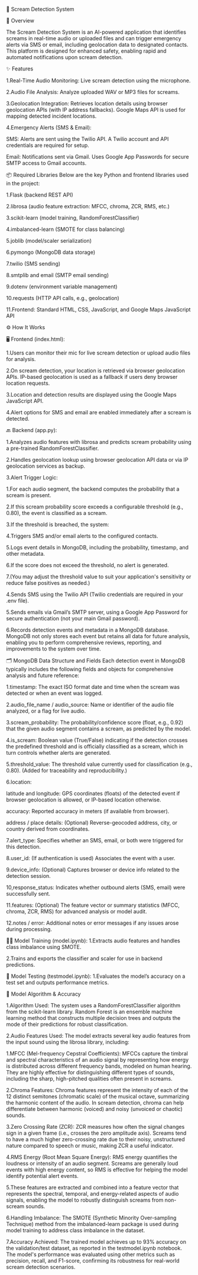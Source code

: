 🎯 Scream Detection System


📖 Overview


The Scream Detection System is an AI-powered application that identifies screams in real-time audio or uploaded files and can trigger emergency alerts via SMS or email, including geolocation data to designated contacts. This platform is designed for enhanced safety, enabling rapid and automated notifications upon scream detection.

✨ Features

1.Real-Time Audio Monitoring: Live scream detection using the microphone.

2.Audio File Analysis: Analyze uploaded WAV or MP3 files for screams.

3.Geolocation Integration: Retrieves location details using browser geolocation APIs (with IP address fallbacks). Google Maps API is used for mapping detected incident locations.

4.Emergency Alerts (SMS & Email):

SMS: Alerts are sent using the Twilio API. A Twilio account and API credentials are required for setup.

Email: Notifications sent via Gmail. Uses Google App Passwords for secure SMTP access to Gmail accounts.


📦 Required Libraries
Below are the key Python and frontend libraries used in the project:

1.Flask (backend REST API)

2.librosa (audio feature extraction: MFCC, chroma, ZCR, RMS, etc.)

3.scikit-learn (model training, RandomForestClassifier)

4.imbalanced-learn (SMOTE for class balancing)

5.joblib (model/scaler serialization)

6.pymongo (MongoDB data storage)

7.twilio (SMS sending)

8.smtplib and email (SMTP email sending)

9.dotenv (environment variable management)

10.requests (HTTP API calls, e.g., geolocation)

11.Frontend: Standard HTML, CSS, JavaScript, and Google Maps JavaScript API


⚙️ How It Works


🖥️ Frontend (index.html):

1.Users can monitor their mic for live scream detection or upload audio files for analysis.

2.On scream detection, your location is retrieved via browser geolocation APIs. IP-based geolocation is used as a fallback if users deny browser location requests.

3.Location and detection results are displayed using the Google Maps JavaScript API.

4.Alert options for SMS and email are enabled immediately after a scream is detected.


🔙 Backend (app.py):

1.Analyzes audio features with librosa and predicts scream probability using a pre-trained RandomForestClassifier.

2.Handles geolocation lookup using browser geolocation API data or via IP geolocation services as backup.

3.Alert Trigger Logic:

1.For each audio segment, the backend computes the probability that a scream is present.

2.If this scream probability score exceeds a configurable threshold (e.g., 0.80), the event is classified as a scream.

3.If the threshold is breached, the system:

4.Triggers SMS and/or email alerts to the configured contacts.

5.Logs event details in MongoDB, including the probability, timestamp, and other metadata.

6.If the score does not exceed the threshold, no alert is generated.

7.(You may adjust the threshold value to suit your application's sensitivity or reduce false positives as needed.)

4.Sends SMS using the Twilio API (Twilio credentials are required in your .env file).

5.Sends emails via Gmail’s SMTP server, using a Google App Password for secure authentication (not your main Gmail password).

6.Records detection events and metadata in a MongoDB database. MongoDB not only stores each event but retains all data for future analysis, enabling you to perform comprehensive reviews, reporting, and improvements to the system over time.

🗂️ MongoDB Data Structure and Fields
Each detection event in MongoDB typically includes the following fields and objects for comprehensive analysis and future reference:

1.timestamp: The exact ISO format date and time when the scream was detected or when an event was logged.

2.audio_file_name / audio_source: Name or identifier of the audio file analyzed, or a flag for live audio.

3.scream_probability: The probability/confidence score (float, e.g., 0.92) that the given audio segment contains a scream, as predicted by the model.

4.is_scream: Boolean value (True/False) indicating if the detection crosses the predefined threshold and is officially classified as a scream, which in turn controls whether alerts are generated.

5.threshold_value: The threshold value currently used for classification (e.g., 0.80). (Added for traceability and reproducibility.)

6.location:

latitude and longitude: GPS coordinates (floats) of the detected event if browser geolocation is allowed, or IP-based location otherwise.

accuracy: Reported accuracy in meters (if available from browser).

address / place details: (Optional) Reverse-geocoded address, city, or country derived from coordinates.

7.alert_type: Specifies whether an SMS, email, or both were triggered for this detection.

8.user_id: (If authentication is used) Associates the event with a user.

9.device_info: (Optional) Captures browser or device info related to the detection session.

10,response_status: Indicates whether outbound alerts (SMS, email) were successfully sent.

11.features: (Optional) The feature vector or summary statistics (MFCC, chroma, ZCR, RMS) for advanced analysis or model audit.

12.notes / error: Additional notes or error messages if any issues arose during processing.

🧑‍💻 Model Training (model.ipynb):
1.Extracts audio features and handles class imbalance using SMOTE.

2.Trains and exports the classifier and scaler for use in backend predictions.

🧪 Model Testing (testmodel.ipynb):
1.Evaluates the model’s accuracy on a test set and outputs performance metrics.

🧠 Model Algorithm & Accuracy


1.Algorithm Used: The system uses a RandomForestClassifier algorithm from the scikit-learn library. Random Forest is an ensemble machine learning method that constructs multiple decision trees and outputs the mode of their predictions for robust classification.

2.Audio Features Used:
The model extracts several key audio features from the input sound using the librosa library, including:

1.MFCC (Mel-frequency Cepstral Coefficients):
MFCCs capture the timbral and spectral characteristics of an audio signal by representing how energy is distributed across different frequency bands, modeled on human hearing. They are highly effective for distinguishing different types of sounds, including the sharp, high-pitched qualities often present in screams.

2.Chroma Features:
Chroma features represent the intensity of each of the 12 distinct semitones (chromatic scale) of the musical octave, summarizing the harmonic content of the audio. In scream detection, chroma can help differentiate between harmonic (voiced) and noisy (unvoiced or chaotic) sounds.

3.Zero Crossing Rate (ZCR):
ZCR measures how often the signal changes sign in a given frame (i.e., crosses the zero amplitude axis). Screams tend to have a much higher zero-crossing rate due to their noisy, unstructured nature compared to speech or music, making ZCR a useful indicator.

4.RMS Energy (Root Mean Square Energy):
RMS energy quantifies the loudness or intensity of an audio segment. Screams are generally loud events with high energy content, so RMS is effective for helping the model identify potential alert events.

5.These features are extracted and combined into a feature vector that represents the spectral, temporal, and energy-related aspects of audio signals, enabling the model to robustly distinguish screams from non-scream sounds.

6.Handling Imbalance: The SMOTE (Synthetic Minority Over-sampling Technique) method from the imbalanced-learn package is used during model training to address class imbalance in the dataset.

7.Accuracy Achieved:
The trained model achieves up to 93% accuracy on the validation/test dataset, as reported in the testmodel.ipynb notebook. The model's performance was evaluated using other metrics such as precision, recall, and F1-score, confirming its robustness for real-world scream detection scenarios.








